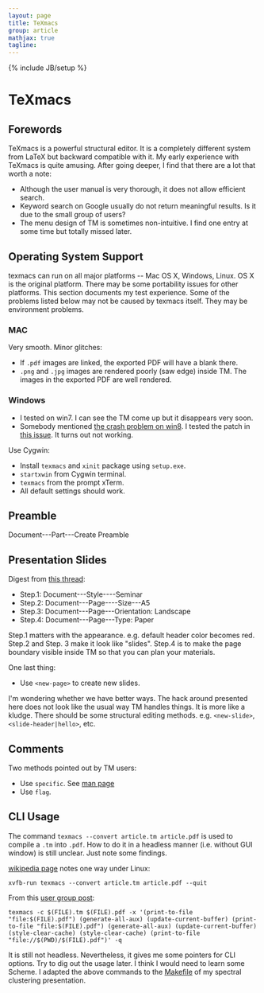 ```yaml
---
layout: page
title: TeXmacs
group: article
mathjax: true
tagline: 
---
```


{% include JB/setup %}

# TeXmacs

## Forewords

TeXmacs is a powerful structural editor. 
It is a completely different system from LaTeX but backward compatible with it.
My early experience with TeXmacs is quite amusing. 
After going deeper, I find that there are a lot that worth a note: 

   * Although the user manual is very thorough, it does not allow efficient search. 
   * Keyword search on Google usually do not return meaningful results.
   Is it due to the small group of users?
   * The menu design of TM is sometimes non-intuitive. 
   I find one entry at some time but totally missed later.

## Operating System Support 

texmacs can run on all major platforms -- Mac OS X, Windows, Linux. 
OS X is the original platform. 
There may be some portability issues for other platforms.
This section documents my test experience. 
Some of the problems listed below may not be caused by texmacs itself. 
They may be environment problems.

### MAC

Very smooth. Minor glitches:

   * If `.pdf` images are linked, the exported PDF will have a blank there.
   * `.png` and `.jpg` images are rendered poorly (saw edge) inside TM.
   The images in the exported PDF are well rendered.

### Windows

   * I tested on win7. I can see the TM come up but it disappears very soon.
   * Somebody mentioned [the crash problem on win8](http://lists.texmacs.org/wws/arc/texmacs-users/2013-05/msg00070.html).
   I tested the patch in [this issue](https://savannah.gnu.org/bugs/?38784). 
   It turns out not working. 

Use Cygwin:

   * Install `texmacs` and `xinit` package using `setup.exe`. 
   * `startxwin` from Cygwin terminal. 
   * `texmacs` from the prompt xTerm. 
   * All default settings should work.

## Preamble

Document---Part---Create Preamble

## Presentation Slides

Digest from [this thread](http://osdir.com/ml/editors.texmacs.user/2008-09/msg00027.html):

   * Step.1: Document---Style----Seminar
   * Step.2: Document---Page----Size---A5
   * Step.3: Document---Page---Orientation: Landscape 
   * Step.4: Document---Page---Type: Paper

Step.1 matters with the appearance. 
e.g. default header color becomes red. 
Step.2 and Step. 3 make it look like "slides".
Step.4 is to make the page boundary visible inside TM so that you can plan your materials.

One last thing:

   * Use `<new-page>` to create new slides.

I'm wondering whether we have better ways. 
The hack around presented here does not look like the usual way TM handles things.
It is more like a kludge.
There should be some structural editing methods.
e.g. `<new-slide>`, `<slide-header|hello>`, etc.

## Comments

Two methods pointed out by TM users:

   * Use `specific`. See [man page](http://www.texmacs.org/tmweb/manual/webman-primitives.en.html)
   * Use `flag`.

## CLI Usage

The command `texmacs --convert article.tm article.pdf` is used to compile a `.tm` into `.pdf`.
How to do it in a headless manner (i.e. without GUI window) is still unclear. 
Just note some findings. 

[wikipedia page](http://en.wikipedia.org/wiki/GNU_TeXmacs) notes one way under Linux:


```
xvfb-run texmacs --convert article.tm article.pdf --quit
```

From this [user group post](http://lists.texmacs.org/wws/arc/texmacs-users/2013-06/msg00002.html):

```
texmacs -c $(FILE).tm $(FILE).pdf -x '(print-to-file "file:$(FILE).pdf") (generate-all-aux) (update-current-buffer) (print-to-file "file:$(FILE).pdf") (generate-all-aux) (update-current-buffer) (style-clear-cache) (style-clear-cache) (print-to-file "file://$(PWD)/$(FILE).pdf")' -q
```

It is still not headless. 
Nevertheless, it gives me some pointers for CLI options. 
Try to dig out the usage later.
I think I would need to learn some Scheme. 
I adapted the above commands to the 
[Makefile](https://github.com/hupili/tutorial/blob/master/spectral-clustering/slides/Makefile)
of my spectral clustering presentation.
